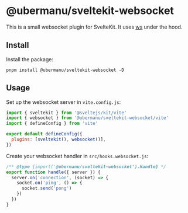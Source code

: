 # @ubermanu/sveltekit-websocket

This is a small websocket plugin for SvelteKit. It uses [ws](https://github.com/websockets/ws) under the hood.

## Install

Install the package:

    pnpm install @ubermanu/sveltekit-websocket -D

## Usage

Set up the websocket server in `vite.config.js`:

```js
import { sveltekit } from '@sveltejs/kit/vite'
import { websocket } from '@ubermanu/sveltekit-websocket/vite'
import { defineConfig } from 'vite'

export default defineConfig({
  plugins: [sveltekit(), websocket()],
})
```

Create your websocket handler in `src/hooks.websocket.js`:

```js
/** @type {import('@ubermanu/sveltekit-websocket').Handle} */
export function handle({ server }) {
  server.on('connection', (socket) => {
    socket.on('ping', () => {
      socket.send('pong')
    })
  })
}
```

